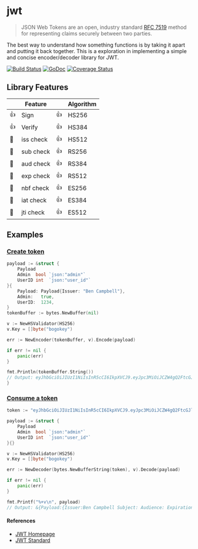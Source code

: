 # jwt

> JSON Web Tokens are an open, industry standard [RFC 7519][0] method for
> representing claims securely between two parties.

The best way to understand how something functions is by taking it apart and putting it back together. This is a exploration in
implementing a simple and concise encoder/decoder library for JWT.

[![Build Status](https://travis-ci.org/benjic/jwt.svg?branch=master)](https://travis-ci.org/benjic/jwt)
[![GoDoc](https://godoc.org/github.com/benjic/jwt?status.svg)](https://godoc.org/github.com/benjic/jwt)
[![Coverage Status](https://coveralls.io/repos/benjic/jwt/badge.svg?branch=master&service=github)](https://coveralls.io/github/benjic/jwt?branch=master)

## Library Features

|              |  Feature  |              | Algorithm |
|--------------|-----------|--------------|-----------|
|     :+1:     | Sign      |     :+1:     |   HS256   |
|     :+1:     | Verify    |     :+1:     |   HS384   |
| :red_circle: | iss check |     :+1:     |   HS512   |
| :red_circle: | sub check |     :+1:     |   RS256   |
| :red_circle: | aud check |     :+1:     |   RS384   |
| :red_circle: | exp check |     :+1:     |   RS512   |
| :red_circle: | nbf check |     :+1:     |   ES256   |
| :red_circle: | iat check |     :+1:     |   ES384   |
| :red_circle: | jti check |     :+1:     |   ES512   |

## Examples

### [Create token](http://godoc.com/github.com/benjic/jwt/#Encoder)

```go
payload := &struct {
	Payload
	Admin  bool `json:"admin"`
	UserID int  `json:"user_id"`
}{
	Payload: Payload{Issuer: "Ben Campbell"},
	Admin:   true,
	UserID:  1234,
}
tokenBuffer := bytes.NewBuffer(nil)

v := NewHSValidator(HS256)
v.Key = []byte("bogokey")

err := NewEncoder(tokenBuffer, v).Encode(payload)

if err != nil {
	panic(err)
}

fmt.Println(tokenBuffer.String())
// Output: eyJhbGciOiJIUzI1NiIsInR5cCI6IkpXVCJ9.eyJpc3MiOiJCZW4gQ2FtcGJlbGwiLCJhZG1pbiI6dHJ1ZSwidXNlcl9pZCI6MTIzNH0.r4W8qDl8i8cUcRUxtA3hM0SZsLScHiBgBKZc_n_GrXI
}
```

### [Consume a token](http://godoc.com/github.com/benjic/jwt/#Decoder)
```go
token := "eyJhbGciOiJIUzI1NiIsInR5cCI6IkpXVCJ9.eyJpc3MiOiJCZW4gQ2FtcGJlbGwiLCJhZG1pbiI6dHJ1ZSwidXNlcl9pZCI6MTIzNH0.r4W8qDl8i8cUcRUxtA3hM0SZsLScHiBgBKZc_n_GrXI"

payload := &struct {
	Payload
	Admin  bool `json:"admin"`
	UserID int  `json:"user_id"`
}{}

v := NewHSValidator(HS256)
v.Key = []byte("bogokey")

err := NewDecoder(bytes.NewBufferString(token), v).Decode(payload)

if err != nil {
	panic(err)
}

fmt.Printf("%+v\n", payload)
// Output: &{Payload:{Issuer:Ben Campbell Subject: Audience: ExpirationTime:<nil> NotBefore:<nil> IssuedAt:<nil> JWTId: raw:[]} Admin:true UserID:1234}
```

#### References
- [JWT Homepage][1]
- [JWT Standard][0]

[0]: https://tools.ietf.org/html/rfc7519
[1]: http://jwt.io/
